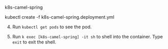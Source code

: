 k8s-camel-spring


kubectl create -f k8s-camel-spring.deployment.yml

4. Run `kubectl get pods` to see the pod.

5. Run `k exec [k8s-camel-spring] -it sh` to shell into the container. Type `exit` to exit the shell.


